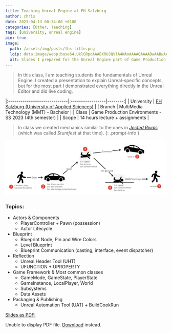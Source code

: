 ```yaml
---
title: Teaching Unreal Engine at FH Salzburg
author: chris
date: 2023-04-13 00:34:00 +0100
categories: [Other, Teaching]
tags: [university, unreal engine]
pin: true
image:
  path: /assets/img/posts/fhs-title.png
  lqip: data:image/webp;base64,UklGRpoAAABXRUJQVlA4WAoAAAAQAAAADwAABwAAQUxQSDIAAAARL0AmbZurmr57yyIiqE8oiG0bejIYEQTgqiDA9vqnsUSI6H+oAERp2HZ65qP/VIAWAFZQOCBCAAAA8AEAnQEqEAAIAAVAfCWkAALp8sF8rgRgAP7o9FDvMCkMde9PK7euH5M1m6VWoDXf2FkP3BqV0ZYbO6NA/VFIAAAA
  alt: Slides I prepared for the Unreal Engine part of Game Production Environments - SS 2023.
---
```


> In this class, I am teaching students the fundamentals of Unreal Engine. I created a presentation to explain Unreal-specific concepts, but for the most part I demonstrated everything directly in the Unreal Editor and did live coding.

|:-----------------------------|:-----------------|--------:|
| University  | [FH Salzburg (University of Applied Sciences)](https://www.fh-salzburg.ac.at/en/study/ct/multimediatechnology-bachelor)  |
| Branch    | MultiMedia Technology (MMT) - Bachelor     |
| Class       | Game Production Environments - SS 2023 (4th semester) |
| Scope       | 14 hours lecture + assignments    |


> In class we created mechanics similar to the ones in [_Jected Rivals_](/posts/jected-rivals/) (which was called _Stuntfest_ at that time).
{: .prompt-info }

![img-fhs-goal](/assets/img/posts/fhs-goal.png)


### Topics:
- Actors & Components
    - PlayerController + Pawn (possession)
    - Actor Lifecycle
- Blueprint
    - Blueprint Node, Pin and Wire Colors
    - Level Blueprint
    - Blueprint Communication (casting, interface, event dispatcher)
- Reflection
    - Unreal Header Tool (UHT)
    - UFUNCTION + UPROPERTY
- Game Framework & Most common classes
    - GameMode, GameState, PlayerState
    - GameInstance, LocalPlayer, World
    - Subsystems
    - Data Assets
- Packaging & Publishing
    - Unreal Automation Tool (UAT) + BuildCookRun

[Slides as PDF:](/assets/pdf/unreal_slides_SS2023.pdf)

 <object data="/assets/pdf/unreal_slides_SS2023.pdf#page=12&view=fit" type="application/pdf" width="100%" height="800px">
      <p>Unable to display PDF file. <a href="/assets/pdf/unreal_slides_SS2023.pdf">Download</a> instead.</p>
    </object>

